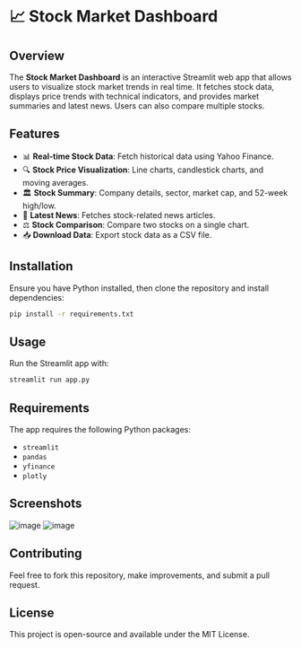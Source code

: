 # 📈 Stock Market Dashboard

## Overview
The **Stock Market Dashboard** is an interactive Streamlit web app that allows users to visualize stock market trends in real time. It fetches stock data, displays price trends with technical indicators, and provides market summaries and latest news. Users can also compare multiple stocks.

## Features
- 📊 **Real-time Stock Data**: Fetch historical data using Yahoo Finance.
- 🔍 **Stock Price Visualization**: Line charts, candlestick charts, and moving averages.
- 🏛 **Stock Summary**: Company details, sector, market cap, and 52-week high/low.
- 📰 **Latest News**: Fetches stock-related news articles.
- ⚖ **Stock Comparison**: Compare two stocks on a single chart.
- 📥 **Download Data**: Export stock data as a CSV file.

## Installation
Ensure you have Python installed, then clone the repository and install dependencies:
```sh
pip install -r requirements.txt
```

## Usage
Run the Streamlit app with:
```sh
streamlit run app.py
```

## Requirements
The app requires the following Python packages:
- `streamlit`
- `pandas`
- `yfinance`
- `plotly`

## Screenshots

![image](https://github.com/user-attachments/assets/75e9c14f-2702-438a-b21f-801790133551)
![image](https://github.com/user-attachments/assets/2ffabe01-8f59-4a8b-a7ba-21b4dc5aecea)


## Contributing
Feel free to fork this repository, make improvements, and submit a pull request.

## License
This project is open-source and available under the MIT License.

